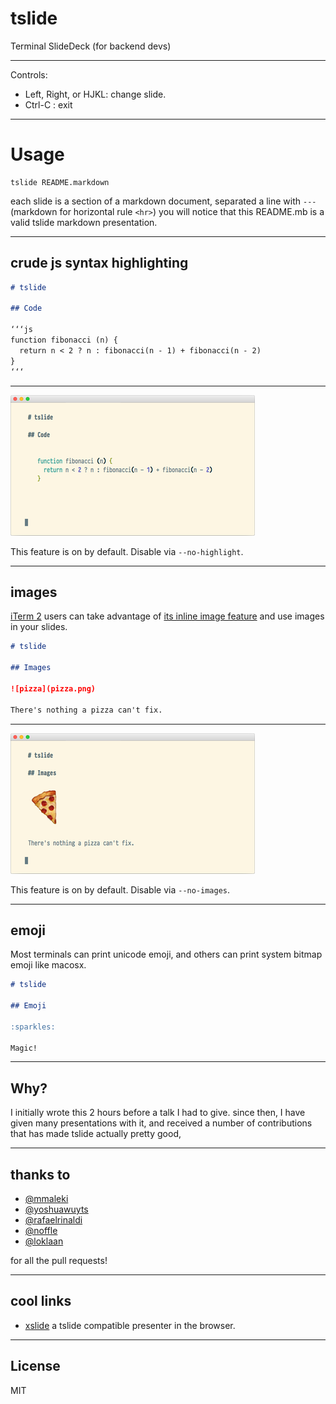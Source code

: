 # tslide

Terminal SlideDeck (for backend devs)

---

Controls:
  * Left, Right, or HJKL: change slide.
  * Ctrl-C     : exit

---

# Usage

```
tslide README.markdown
```

each slide is a section of a markdown document,
separated a line with `---` (markdown for horizontal rule `<hr>`)
you will notice that this README.mb is a valid tslide markdown presentation.

---

## crude js syntax highlighting

```md
# tslide

## Code

‘‘‘js
function fibonacci (n) {
  return n < 2 ? n : fibonacci(n - 1) + fibonacci(n - 2)
}
‘‘‘

```
---

![Demo Code](demo-code.png)

This feature is on by default. Disable via `--no-highlight`.

---

## images

[iTerm 2](https://www.iterm2.com) users can 
take advantage of [its inline image feature](https://www.iterm2.com/images.html) and use 
images in your slides.

```md
# tslide

## Images

![pizza](pizza.png)

There's nothing a pizza can't fix.

```
---

![Demo Images](demo-images.png)

This feature is on by default. Disable via `--no-images`.

---

## emoji

Most terminals can print unicode emoji, and others can print system bitmap emoji
like macosx.

```md
# tslide

## Emoji

:sparkles:

Magic!

```
---

## Why?

I initially wrote this 2 hours before a talk I had to give.
since then, I have given many presentations with it,
and received a number of contributions that has made tslide actually pretty good,

---

## thanks to

* [@mmaleki](https://github.com/mmaleki)
* [@yoshuawuyts](https://github.com/yoshuawuyts)
* [@rafaelrinaldi](https://github.com/rafaelrinaldi)
* [@noffle](https://github.com/noffle)
* [@loklaan](https://github.com/loklaan)

for all the pull requests!

---

## cool links

* [xslide](https://github.com/substack/xslide) a tslide compatible presenter in the browser.

---

## License

MIT



